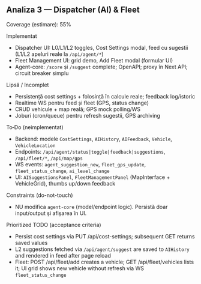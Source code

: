 ## Analiza 3 — Dispatcher (AI) & Fleet

Coverage (estimare): 55%

Implementat
- Dispatcher UI: L0/L1/L2 toggles, Cost Settings modal, feed cu sugestii (L1/L2 apeluri reale la `/api/agent/*`)
- Fleet Management UI: grid demo, Add Fleet modal (formular UI)
- Agent-core: `/score` și `/suggest` complete; OpenAPI; proxy în Next API; circuit breaker simplu

Lipsă / Incomplet
- Persistență cost settings + folosință în calcule reale; feedback log/istoric
- Realtime WS pentru feed și fleet (GPS, status change)
- CRUD vehicule + map reală; GPS mock polling/WS
- Joburi (cron/queue) pentru refresh sugestii, GPS archiving

To‑Do (neimplementat)
- Backend: modele `CostSettings`, `AIHistory`, `AIFeedback`, `Vehicle`, `VehicleLocation`
- Endpoints: `/api/agent/status|toggle|feedback|suggestions`, `/api/fleet/*`, `/api/map/gps`
- WS events: `agent_suggestion_new`, `fleet_gps_update`, `fleet_status_change`, `ai_level_change`
- UI: `AISuggestionsPanel`, `FleetManagementPanel` (MapInterface + VehicleGrid), thumbs up/down feedback

Constraints (do-not-touch)
- NU modifica `agent-core` (model/endpoint logic). Persistă doar input/output și afișarea în UI.

Prioritized TODO (acceptance criteria)
- Persist cost settings via PUT /api/cost-settings; subsequent GET returns saved values
- L2 suggestions fetched via `/api/agent/suggest` are saved to `AIHistory` and rendered in feed after page reload
- Fleet: POST /api/fleet/add creates a vehicle; GET /api/fleet/vehicles lists it; UI grid shows new vehicle without refresh via WS `fleet_status_change`

